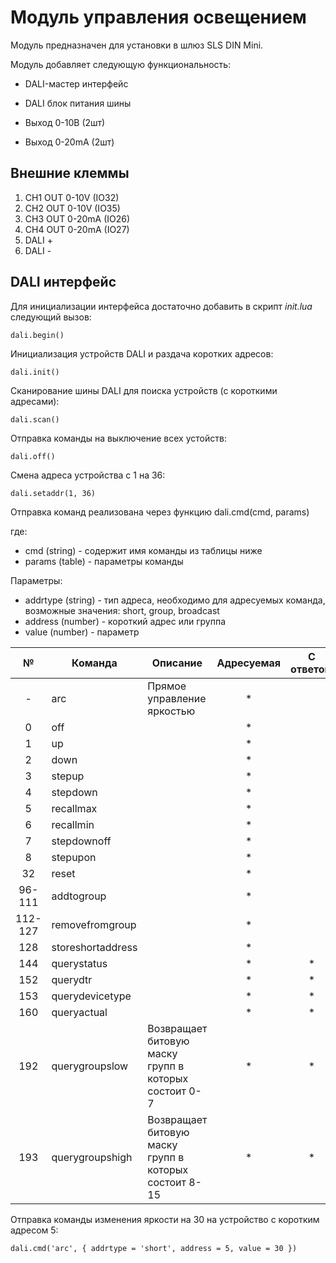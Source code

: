 # Модуль управления освещением

Модуль предназначен для установки в шлюз SLS DIN Mini.

Модуль добавляет следующую функциональность:

* DALI-мастер интерфейс

* DALI блок питания шины

* Выход 0-10В (2шт)

* Выход 0-20mA (2шт)

## Внешние клеммы
1) CH1 OUT 0-10V (IO32)
2) CH2 OUT 0-10V (IO35)
3) CH3 OUT 0-20mA (IO26)
4) CH4 OUT 0-20mA (IO27)
5) DALI +
6) DALI -

## DALI интерфейс
Для инициализации интерфейса достаточно добавить в скрипт *init.lua* следующий вызов:
```
dali.begin()
```
Инициализация устройств DALI и раздача коротких адресов:
```
dali.init()
```
Сканирование шины DALI для поиска устройств (с короткими адресами):
```
dali.scan()
```
Отправка команды на выключение всех устойств:
```
dali.off()
```
Смена адреса устройства с 1 на 36:
```
dali.setaddr(1, 36)
```

Отправка команд реализована через функцию dali.cmd(cmd, params)

где:
* cmd (string) - содержит имя команды из таблицы ниже
* params (table) - параметры команды

Параметры:
* addrtype (string) - тип адреса, необходимо для адресуемых команда, возможные значения: short, group, broadcast
* address (number) - короткий адрес или группа
* value (number) - параметр




| №  | Команда  | Описание | Адресуемая | С ответом | Диапазон |
|:-------------:|---------------|-------------|:-------------:|:-------------:|:-------------:|
| -    | arc | Прямое управление яркостью | * | | 0..254 |
| 0    | off |  | * | | |
| 1    | up |  | * | | |
| 2    | down |  | * | | |
| 3    | stepup |  | * | | |
| 4    | stepdown |  | * | | |
| 5    | recallmax |  | * | | |
| 6    | recallmin |  | * | | |
| 7    | stepdownoff |  | * | | |
| 8    | stepupon |  | * | | |
| 32    | reset |  | * | | |
| 96-111    | addtogroup |  | * | | 0..15 |
| 112-127    | removefromgroup |  | * | | 0..15 |
| 128    | storeshortaddress |  | * | | |
| 144    | querystatus |  | * | * | |
| 152    | querydtr |  | * | * | |
| 153    | querydevicetype |  | * | * | |
| 160    | queryactual |  | * | * | |
| 192    | querygroupslow | Возвращает битовую маску групп в которых состоит 0-7 | * | * | |
| 193    | querygroupshigh |  Возвращает битовую маску групп в которых состоит 8-15 | * | * | |


 
 
 


Отправка команды изменения яркости на 30 на устройство с коротким адресом 5:
```
dali.cmd('arc', { addrtype = 'short', address = 5, value = 30 })
```

